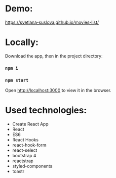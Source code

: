 # Demo:

https://svetlana-suslova.github.io/movies-list/

# Locally:

Download the app, then in the project directory:

### `npm i`

### `npm start`

Open [http://localhost:3000](http://localhost:3000) to view it in the browser.

# Used technologies:

<ul>
  <li>Create React App</li>
  <li>React</li>
  <li>ES6</li>
  <li>React Hooks</li>
  <li>react-hook-form</li>
  <li>react-select</li>
  <li>bootstrap 4</li>
  <li>reactstrap</li>
  <li>styled-components</li>
  <li>toastr</li>
</ul>
